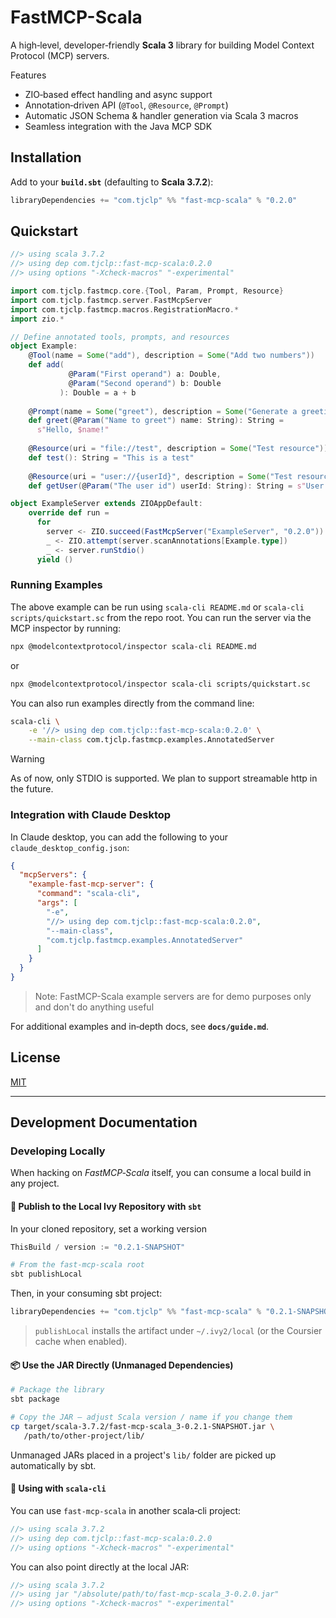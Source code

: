 # FastMCP-Scala

A high‑level, developer‑friendly **Scala 3** library for building Model Context Protocol (MCP) servers.

Features
- ZIO‑based effect handling and async support
- Annotation‑driven API (`@Tool`, `@Resource`, `@Prompt`)
- Automatic JSON Schema & handler generation via Scala 3 macros
- Seamless integration with the Java MCP SDK

## Installation

Add to your **`build.sbt`** (defaulting to **Scala 3.7.2**):

```scala 3 ignore
libraryDependencies += "com.tjclp" %% "fast-mcp-scala" % "0.2.0"
```

## Quickstart

```scala 3 raw
//> using scala 3.7.2
//> using dep com.tjclp::fast-mcp-scala:0.2.0
//> using options "-Xcheck-macros" "-experimental"

import com.tjclp.fastmcp.core.{Tool, Param, Prompt, Resource}
import com.tjclp.fastmcp.server.FastMcpServer
import com.tjclp.fastmcp.macros.RegistrationMacro.*
import zio.*

// Define annotated tools, prompts, and resources
object Example:
    @Tool(name = Some("add"), description = Some("Add two numbers"))
    def add(
             @Param("First operand") a: Double,
             @Param("Second operand") b: Double
           ): Double = a + b
    
    @Prompt(name = Some("greet"), description = Some("Generate a greeting message"))
    def greet(@Param("Name to greet") name: String): String =
      s"Hello, $name!"
    
    @Resource(uri = "file://test", description = Some("Test resource"))
    def test(): String = "This is a test"
    
    @Resource(uri = "user://{userId}", description = Some("Test resource"))
    def getUser(@Param("The user id") userId: String): String = s"User ID: $userId"

object ExampleServer extends ZIOAppDefault:
    override def run =
      for
        server <- ZIO.succeed(FastMcpServer("ExampleServer", "0.2.0"))
        _ <- ZIO.attempt(server.scanAnnotations[Example.type])
        _ <- server.runStdio()
      yield ()
```

### Running Examples

The above example can be run using `scala-cli README.md` or `scala-cli scripts/quickstart.sc` from the repo root. You can run the server via the MCP inspector by running:


```bash 
npx @modelcontextprotocol/inspector scala-cli README.md
```
or
```bash 
npx @modelcontextprotocol/inspector scala-cli scripts/quickstart.sc
```

You can also run examples directly from the command line:
```bash 
scala-cli \
    -e '//> using dep com.tjclp::fast-mcp-scala:0.2.0' \
    --main-class com.tjclp.fastmcp.examples.AnnotatedServer
```

> [!WARNING]
> As of now, only STDIO is supported. We plan to support streamable http in the future.


### Integration with Claude Desktop

In Claude desktop, you can add the following to your `claude_desktop_config.json`:

```json 
{
  "mcpServers": {
    "example-fast-mcp-server": {
      "command": "scala-cli",
      "args": [
        "-e",
        "//> using dep com.tjclp::fast-mcp-scala:0.2.0",
        "--main-class",
        "com.tjclp.fastmcp.examples.AnnotatedServer"
      ]
    }
  }
}
```

> Note: FastMCP-Scala example servers are for demo purposes only and don't do anything useful

For additional examples and in‑depth docs, see **`docs/guide.md`**.

## License

[MIT](LICENSE)

---

## Development Documentation

### Developing Locally

When hacking on *FastMCP‑Scala* itself, you can consume a local build in any project.

#### 🔨 Publish to the Local Ivy Repository with `sbt`

In your cloned repository, set a working version
```scala 3 ignore
ThisBuild / version := "0.2.1-SNAPSHOT"
```

```bash
# From the fast-mcp-scala root
sbt publishLocal
```

Then, in your consuming sbt project:

```scala 3 ignore
libraryDependencies += "com.tjclp" %% "fast-mcp-scala" % "0.2.1-SNAPSHOT"
```

> `publishLocal` installs the artifact under `~/.ivy2/local` (or the Coursier cache when enabled).

#### 📦 Use the JAR Directly (Unmanaged Dependencies)

```bash
# Package the library
sbt package

# Copy the JAR – adjust Scala version / name if you change them
cp target/scala-3.7.2/fast-mcp-scala_3-0.2.1-SNAPSHOT.jar \
   /path/to/other-project/lib/
```

Unmanaged JARs placed in a project's `lib/` folder are picked up automatically by sbt.

#### 🚀 Using with `scala‑cli`

You can use `fast-mcp-scala` in another scala‑cli project:
```scala 3 ignore
//> using scala 3.7.2
//> using dep com.tjclp::fast-mcp-scala:0.2.0
//> using options "-Xcheck-macros" "-experimental"
```

You can also point directly at the local JAR:

```scala 3 ignore
//> using scala 3.7.2
//> using jar "/absolute/path/to/fast-mcp-scala_3-0.2.0.jar"
//> using options "-Xcheck-macros" "-experimental"
```